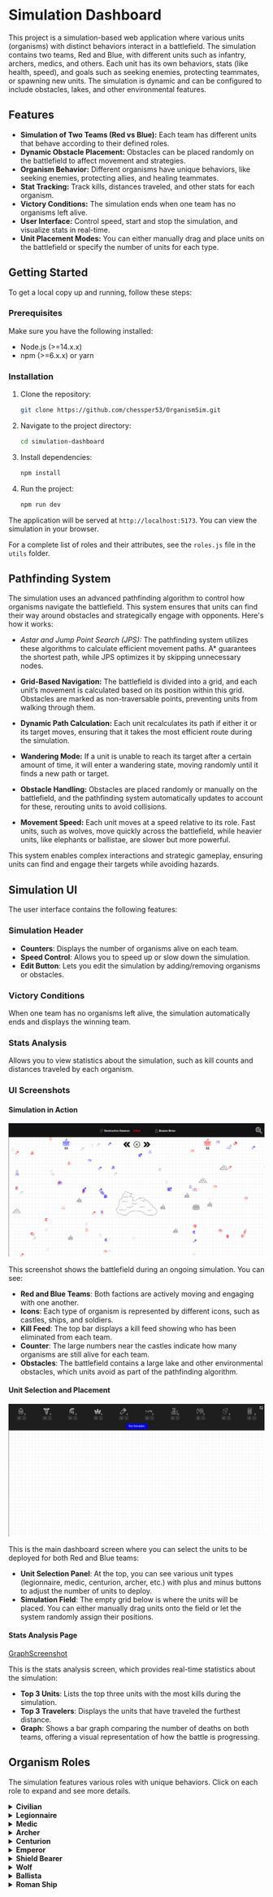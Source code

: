 # Simulation Dashboard

This project is a simulation-based web application where various units (organisms) with distinct behaviors interact in a battlefield. The simulation contains two teams, Red and Blue, with different units such as infantry, archers, medics, and others. Each unit has its own behaviors, stats (like health, speed), and goals such as seeking enemies, protecting teammates, or spawning new units. The simulation is dynamic and can be configured to include obstacles, lakes, and other environmental features.

## Features
- **Simulation of Two Teams (Red vs Blue):** Each team has different units that behave according to their defined roles.
- **Dynamic Obstacle Placement:** Obstacles can be placed randomly on the battlefield to affect movement and strategies.
- **Organism Behavior:** Different organisms have unique behaviors, like seeking enemies, protecting allies, and healing teammates.
- **Stat Tracking:** Track kills, distances traveled, and other stats for each organism.
- **Victory Conditions:** The simulation ends when one team has no organisms left alive.
- **User Interface:** Control speed, start and stop the simulation, and visualize stats in real-time.
- **Unit Placement Modes:** You can either manually drag and place units on the battlefield or specify the number of units for each type.

## Getting Started

To get a local copy up and running, follow these steps:

### Prerequisites

Make sure you have the following installed:
- Node.js (>=14.x.x)
- npm (>=6.x.x) or yarn

### Installation

1. Clone the repository:
    ```bash
    git clone https://github.com/chessper53/OrganismSim.git
    ```

2. Navigate to the project directory:
    ```bash
    cd simulation-dashboard
    ```

3. Install dependencies:
    ```bash
    npm install
    ```

4. Run the project:
    ```bash
    npm run dev
    ```

The application will be served at `http://localhost:5173`. You can view the simulation in your browser.

For a complete list of roles and their attributes, see the `roles.js` file in the `utils` folder.

## Pathfinding System

The simulation uses an advanced pathfinding algorithm to control how organisms navigate the battlefield. This system ensures that units can find their way around obstacles and strategically engage with opponents. Here's how it works:

- *Astar and Jump Point Search (JPS):* The pathfinding system utilizes these algorithms to calculate efficient movement paths. A* guarantees the shortest path, while JPS optimizes it by skipping unnecessary nodes.
  
- **Grid-Based Navigation:** The battlefield is divided into a grid, and each unit’s movement is calculated based on its position within this grid. Obstacles are marked as non-traversable points, preventing units from walking through them.
  
- **Dynamic Path Calculation:** Each unit recalculates its path if either it or its target moves, ensuring that it takes the most efficient route during the simulation.

- **Wandering Mode:** If a unit is unable to reach its target after a certain amount of time, it will enter a wandering state, moving randomly until it finds a new path or target.

- **Obstacle Handling:** Obstacles are placed randomly or manually on the battlefield, and the pathfinding system automatically updates to account for these, rerouting units to avoid collisions.

- **Movement Speed:** Each unit moves at a speed relative to its role. Fast units, such as wolves, move quickly across the battlefield, while heavier units, like elephants or ballistae, are slower but more powerful.

This system enables complex interactions and strategic gameplay, ensuring units can find and engage their targets while avoiding hazards.

## Simulation UI

The user interface contains the following features:

### **Simulation Header**
- **Counters**: Displays the number of organisms alive on each team.
- **Speed Control**: Allows you to speed up or slow down the simulation.
- **Edit Button**: Lets you edit the simulation by adding/removing organisms or obstacles.
  
### **Victory Conditions**
When one team has no organisms left alive, the simulation automatically ends and displays the winning team.

### **Stats Analysis**
Allows you to view statistics about the simulation, such as kill counts and distances traveled by each organism.

### UI Screenshots

#### Simulation in Action
![SimulationScreenshot](src/assets/WebpageImages/SimulationScreenshot.png)

This screenshot shows the battlefield during an ongoing simulation. You can see:

- **Red and Blue Teams**: Both factions are actively moving and engaging with one another.
- **Icons**: Each type of organism is represented by different icons, such as castles, ships, and soldiers.
- **Kill Feed**: The top bar displays a kill feed showing who has been eliminated from each team.
- **Counter**: The large numbers near the castles indicate how many organisms are still alive for each team.
- **Obstacles**: The battlefield contains a large lake and other environmental obstacles, which units avoid as part of the pathfinding algorithm.

#### Unit Selection and Placement
![DashboardScreenshot](src/assets/WebpageImages/DashboardScreenshot.png)

This is the main dashboard screen where you can select the units to be deployed for both Red and Blue teams:

- **Unit Selection Panel**: At the top, you can see various unit types (legionnaire, medic, centurion, archer, etc.) with plus and minus buttons to adjust the number of units to deploy.
- **Simulation Field**: The empty grid below is where the units will be placed. You can either manually drag units onto the field or let the system randomly assign their positions.

#### Stats Analysis Page
[GraphScreenshot](src/assets/WebpageImages/GraphScreenshot.png)

This is the stats analysis screen, which provides real-time statistics about the simulation:

- **Top 3 Units**: Lists the top three units with the most kills during the simulation.
- **Top 3 Travelers**: Displays the units that have traveled the furthest distance.
- **Graph**: Shows a bar graph comparing the number of deaths on both teams, offering a visual representation of how the battle is progressing.

## Organism Roles

The simulation features various roles with unique behaviors. Click on each role to expand and see more details.

<details>
  <summary><strong>Civilian</strong></summary>
  
  - **Type**: Wanderer  
  - **Speed**: Slow  
  - **Health**: 1  
  - **Behavior**: Roams the battlefield aimlessly and does not engage in combat.

</details>

<details>
  <summary><strong>Legionnaire</strong></summary>
  
  - **Type**: Seeker  
  - **Speed**: Moderate  
  - **Health**: 1  
  - **Behavior**: Actively seeks out enemies and engages them in close combat.

</details>

<details>
  <summary><strong>Medic</strong></summary>
  
  - **Type**: Protector  
  - **Speed**: Fast  
  - **Health**: 3  
  - **Behavior**: Moves towards injured teammates and heals them.

</details>

<details>
  <summary><strong>Archer</strong></summary>
  
  - **Type**: Ranged Seeker  
  - **Speed**: Moderate  
  - **Health**: 1  
  - **Range**: 50 units  
  - **Behavior**: Attacks enemies from a distance and moves closer if they are out of range.

</details>

<details>
  <summary><strong>Centurion</strong></summary>
  
  - **Type**: Seeker  
  - **Speed**: Fast  
  - **Health**: 4  
  - **Behavior**: Seeks out enemies and engages them in close combat.

</details>

<details>
  <summary><strong>Emperor</strong></summary>
  
  - **Type**: Seeker  
  - **Speed**: Moderate  
  - **Health**: 10  
  - **Behavior**: Powerful and heavily armored, deals high damage at close range.

</details>

<details>
  <summary><strong>Shield Bearer</strong></summary>
  
  - **Type**: Protector  
  - **Speed**: Slow  
  - **Health**: 60  
  - **Behavior**: Protects nearby teammates by absorbing damage.

</details>

<details>
  <summary><strong>Wolf</strong></summary>
  
  - **Type**: Seeker  
  - **Speed**: Very Fast  
  - **Health**: 0.1  
  - **Behavior**: Fast but weak unit, engages enemies quickly in close combat.

</details>

<details>
  <summary><strong>Ballista</strong></summary>
  
  - **Type**: Ranged Seeker  
  - **Speed**: Slow  
  - **Health**: 5  
  - **Range**: 100 units  
  - **Behavior**: Attacks enemies from long range.

</details>

<details>
  <summary><strong>Roman Ship</strong></summary>
  
  - **Type**: Seeker  
  - **Speed**: Moderate  
  - **Health**: 60  
  - **Range**: 150 units  
  - **Behavior**: Water-based unit with high health and long-range attacks.

</details>
